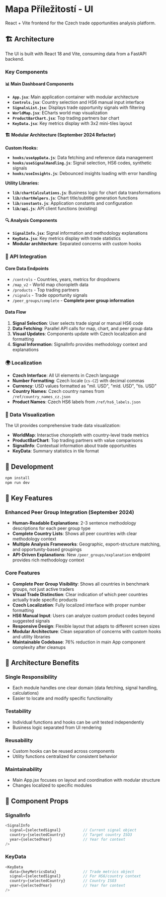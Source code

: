 # Mapa Příležitostí - UI

React + Vite frontend for the Czech trade opportunities analysis platform.

## 🏗️ **Architecture**

The UI is built with React 18 and Vite, consuming data from a FastAPI backend.

### Key Components

#### 📊 **Main Dashboard Components**
- **`App.jsx`**: Main application container with modular architecture
- **`Controls.jsx`**: Country selection and HS6 manual input interface
- **`SignalsList.jsx`**: Displays trade opportunity signals with filtering
- **`WorldMap.jsx`**: ECharts world map visualization
- **`ProductBarChart.jsx`**: Top trading partners bar chart
- **`KeyData.jsx`**: Key metrics display with 3x2 mini-tiles layout

#### 🏗️ **Modular Architecture (September 2024 Refactor)**

**Custom Hooks:**
- **`hooks/useAppData.js`**: Data fetching and reference data management
- **`hooks/useSignalHandling.js`**: Signal selection, HS6 codes, synthetic signals
- **`hooks/useInsights.js`**: Debounced insights loading with error handling

**Utility Libraries:**
- **`lib/chartCalculations.js`**: Business logic for chart data transformations
- **`lib/chartHelpers.js`**: Chart title/subtitle generation functions  
- **`lib/constants.js`**: Application constants and configuration
- **`lib/api.js`**: API client functions (existing)

#### 🔍 **Analysis Components**
- **`SignalInfo.jsx`**: Signal information and methodology explanations
- **`KeyData.jsx`**: Key metrics display with trade statistics
- **Modular architecture**: Separated concerns with custom hooks

### 📡 **API Integration**

#### Core Data Endpoints
- `/controls` - Countries, years, metrics for dropdowns
- `/map_v2` - World map choropleth data
- `/products` - Top trading partners
- `/signals` - Trade opportunity signals
- `/peer_groups/complete` - **Complete peer group information**

#### Data Flow
1. **Signal Selection**: User selects trade signal or manual HS6 code
2. **Data Fetching**: Parallel API calls for map, chart, and peer group data  
3. **Visual Updates**: Components update with Czech localization and formatting
4. **Signal Information**: SignalInfo provides methodology context and explanations

### 🌍 **Localization**

- **Czech Interface**: All UI elements in Czech language
- **Number Formatting**: Czech locale (`cs-CZ`) with decimal commas
- **Currency**: USD values formatted as "mil. USD", "mld. USD", "tis. USD"
- **Country Names**: Czech country names from `/ref/country_names_cz.json`
- **Product Names**: Czech HS6 labels from `/ref/hs6_labels.json`

### 🎨 **Data Visualization**

The UI provides comprehensive trade data visualization:

- **WorldMap**: Interactive choropleth with country-level trade metrics
- **ProductBarChart**: Top trading partners with value comparisons
- **SignalInfo**: Contextual information about trade opportunities
- **KeyData**: Summary statistics in tile format

## 🚀 **Development**

```bash
npm install
npm run dev
```

## 🧪 **Key Features**

### **Enhanced Peer Group Integration (September 2024)**
- **Human-Readable Explanations**: 2-3 sentence methodology descriptions for each peer group type
- **Complete Country Lists**: Shows all peer countries with clear methodology context
- **Multiple Analysis Frameworks**: Geographic, export-structure matching, and opportunity-based groupings
- **API-Driven Explanations**: New `/peer_groups/explanation` endpoint provides rich methodology context

### **Core Features**
- **Complete Peer Group Visibility**: Shows all countries in benchmark groups, not just active traders
- **Visual Trade Distinction**: Clear indication of which peer countries actually trade specific products  
- **Czech Localization**: Fully localized interface with proper number formatting
- **HS6 Manual Input**: Users can analyze custom product codes beyond suggested signals
- **Responsive Design**: Flexible layout that adapts to different screen sizes
- **Modular Architecture**: Clean separation of concerns with custom hooks and utility libraries
- **Maintainable Codebase**: 76% reduction in main App component complexity after cleanups

## 🔧 **Architecture Benefits**

### **Single Responsibility**
- Each module handles one clear domain (data fetching, signal handling, calculations)
- Easier to locate and modify specific functionality

### **Testability** 
- Individual functions and hooks can be unit tested independently
- Business logic separated from UI rendering

### **Reusability**
- Custom hooks can be reused across components
- Utility functions centralized for consistent behavior

### **Maintainability**
- Main App.jsx focuses on layout and coordination with modular structure
- Changes localized to specific modules

## 📝 **Component Props**

### SignalInfo
```javascript
<SignalInfo
  signal={selectedSignal}          // Current signal object
  country={selectedCountry}        // Target country ISO3  
  year={selectedYear}              // Year for context
/>
```

### KeyData  
```javascript
<KeyData
  data={keyMetricsData}            // Trade metrics object
  signal={selectedSignal}          // For HS6/country context
  country={selectedCountry}        // Country ISO3
  year={selectedYear}              // Year for context
/>
```
